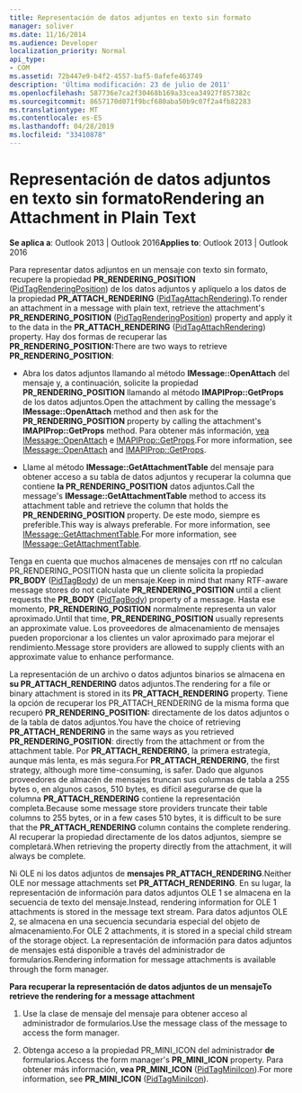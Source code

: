 ```yaml
---
title: Representación de datos adjuntos en texto sin formato
manager: soliver
ms.date: 11/16/2014
ms.audience: Developer
localization_priority: Normal
api_type:
- COM
ms.assetid: 72b447e9-b4f2-4557-baf5-0afefe463749
description: 'Última modificación: 23 de julio de 2011'
ms.openlocfilehash: 587736e7ca2f30468b169a33cea34927f857382c
ms.sourcegitcommit: 8657170d071f9bcf680aba50b9c07f2a4fb82283
ms.translationtype: MT
ms.contentlocale: es-ES
ms.lasthandoff: 04/28/2019
ms.locfileid: "33410878"
---
```

# <a name="rendering-an-attachment-in-plain-text"></a><span data-ttu-id="d2a80-103">Representación de datos adjuntos en texto sin formato</span><span class="sxs-lookup"><span data-stu-id="d2a80-103">Rendering an Attachment in Plain Text</span></span>

  
  
<span data-ttu-id="d2a80-104">**Se aplica a**: Outlook 2013 | Outlook 2016</span><span class="sxs-lookup"><span data-stu-id="d2a80-104">**Applies to**: Outlook 2013 | Outlook 2016</span></span> 
  
<span data-ttu-id="d2a80-105">Para representar datos adjuntos en un mensaje con texto sin formato, recupere la propiedad **PR_RENDERING_POSITION** ([PidTagRenderingPosition](pidtagrenderingposition-canonical-property.md)) de los datos adjuntos y aplíquelo a los datos de la propiedad **PR_ATTACH_RENDERING** ([PidTagAttachRendering](pidtagattachrendering-canonical-property.md)).</span><span class="sxs-lookup"><span data-stu-id="d2a80-105">To render an attachment in a message with plain text, retrieve the attachment's **PR_RENDERING_POSITION** ([PidTagRenderingPosition](pidtagrenderingposition-canonical-property.md)) property and apply it to the data in the **PR_ATTACH_RENDERING** ([PidTagAttachRendering](pidtagattachrendering-canonical-property.md)) property.</span></span> <span data-ttu-id="d2a80-106">Hay dos formas de recuperar las **PR_RENDERING_POSITION:**</span><span class="sxs-lookup"><span data-stu-id="d2a80-106">There are two ways to retrieve **PR_RENDERING_POSITION**:</span></span>
  
- <span data-ttu-id="d2a80-107">Abra los datos adjuntos llamando al método **IMessage::OpenAttach** del mensaje y, a continuación, solicite la propiedad **PR_RENDERING_POSITION** llamando al método **IMAPIProp::GetProps** de los datos adjuntos.</span><span class="sxs-lookup"><span data-stu-id="d2a80-107">Open the attachment by calling the message's **IMessage::OpenAttach** method and then ask for the **PR_RENDERING_POSITION** property by calling the attachment's **IMAPIProp::GetProps** method.</span></span> <span data-ttu-id="d2a80-108">Para obtener más información, [vea IMessage::OpenAttach](imessage-openattach.md) e [IMAPIProp::GetProps](imapiprop-getprops.md).</span><span class="sxs-lookup"><span data-stu-id="d2a80-108">For more information, see [IMessage::OpenAttach](imessage-openattach.md) and [IMAPIProp::GetProps](imapiprop-getprops.md).</span></span>
    
- <span data-ttu-id="d2a80-109">Llame al método **IMessage::GetAttachmentTable** del mensaje para obtener acceso a su tabla de datos adjuntos y recuperar la columna que contiene **la PR_RENDERING_POSITION** datos adjuntos.</span><span class="sxs-lookup"><span data-stu-id="d2a80-109">Call the message's **IMessage::GetAttachmentTable** method to access its attachment table and retrieve the column that holds the **PR_RENDERING_POSITION** property.</span></span> <span data-ttu-id="d2a80-110">De este modo, siempre es preferible.</span><span class="sxs-lookup"><span data-stu-id="d2a80-110">This way is always preferable.</span></span> <span data-ttu-id="d2a80-111">For more information, see [IMessage::GetAttachmentTable](imessage-getattachmenttable.md).</span><span class="sxs-lookup"><span data-stu-id="d2a80-111">For more information, see [IMessage::GetAttachmentTable](imessage-getattachmenttable.md).</span></span>
    
<span data-ttu-id="d2a80-112">Tenga en cuenta que muchos almacenes de  mensajes con rtf no calculan PR_RENDERING_POSITION hasta que un cliente solicita la propiedad **PR_BODY** ([PidTagBody](pidtagbody-canonical-property.md)) de un mensaje.</span><span class="sxs-lookup"><span data-stu-id="d2a80-112">Keep in mind that many RTF-aware message stores do not calculate **PR_RENDERING_POSITION** until a client requests the **PR_BODY** ([PidTagBody](pidtagbody-canonical-property.md)) property of a message.</span></span> <span data-ttu-id="d2a80-113">Hasta ese momento, **PR_RENDERING_POSITION** normalmente representa un valor aproximado.</span><span class="sxs-lookup"><span data-stu-id="d2a80-113">Until that time, **PR_RENDERING_POSITION** usually represents an approximate value.</span></span> <span data-ttu-id="d2a80-114">Los proveedores de almacenamiento de mensajes pueden proporcionar a los clientes un valor aproximado para mejorar el rendimiento.</span><span class="sxs-lookup"><span data-stu-id="d2a80-114">Message store providers are allowed to supply clients with an approximate value to enhance performance.</span></span> 
  
<span data-ttu-id="d2a80-115">La representación de un archivo o datos adjuntos binarios se almacena en **su PR_ATTACH_RENDERING** datos adjuntos.</span><span class="sxs-lookup"><span data-stu-id="d2a80-115">The rendering for a file or binary attachment is stored in its **PR_ATTACH_RENDERING** property.</span></span> <span data-ttu-id="d2a80-116">Tiene la opción de  recuperar los PR_ATTACH_RENDERING de la misma forma que recuperó **PR_RENDERING_POSITION:** directamente de los datos adjuntos o de la tabla de datos adjuntos.</span><span class="sxs-lookup"><span data-stu-id="d2a80-116">You have the choice of retrieving **PR_ATTACH_RENDERING** in the same ways as you retrieved **PR_RENDERING_POSITION**: directly from the attachment or from the attachment table.</span></span> <span data-ttu-id="d2a80-117">Por **PR_ATTACH_RENDERING**, la primera estrategia, aunque más lenta, es más segura.</span><span class="sxs-lookup"><span data-stu-id="d2a80-117">For **PR_ATTACH_RENDERING**, the first strategy, although more time-consuming, is safer.</span></span> <span data-ttu-id="d2a80-118">Dado que algunos proveedores de almacén de mensajes truncan sus columnas de tabla a 255 bytes o, en algunos casos, 510 bytes, es difícil asegurarse de que la columna **PR_ATTACH_RENDERING** contiene la representación completa.</span><span class="sxs-lookup"><span data-stu-id="d2a80-118">Because some message store providers truncate their table columns to 255 bytes, or in a few cases 510 bytes, it is difficult to be sure that the **PR_ATTACH_RENDERING** column contains the complete rendering.</span></span> <span data-ttu-id="d2a80-119">Al recuperar la propiedad directamente de los datos adjuntos, siempre se completará.</span><span class="sxs-lookup"><span data-stu-id="d2a80-119">When retrieving the property directly from the attachment, it will always be complete.</span></span> 
  
<span data-ttu-id="d2a80-120">Ni OLE ni los datos adjuntos de **mensajes PR_ATTACH_RENDERING**.</span><span class="sxs-lookup"><span data-stu-id="d2a80-120">Neither OLE nor message attachments set **PR_ATTACH_RENDERING**.</span></span> <span data-ttu-id="d2a80-121">En su lugar, la representación de información para datos adjuntos OLE 1 se almacena en la secuencia de texto del mensaje.</span><span class="sxs-lookup"><span data-stu-id="d2a80-121">Instead, rendering information for OLE 1 attachments is stored in the message text stream.</span></span> <span data-ttu-id="d2a80-122">Para datos adjuntos OLE 2, se almacena en una secuencia secundaria especial del objeto de almacenamiento.</span><span class="sxs-lookup"><span data-stu-id="d2a80-122">For OLE 2 attachments, it is stored in a special child stream of the storage object.</span></span> <span data-ttu-id="d2a80-123">La representación de información para datos adjuntos de mensajes está disponible a través del administrador de formularios.</span><span class="sxs-lookup"><span data-stu-id="d2a80-123">Rendering information for message attachments is available through the form manager.</span></span> 
  
 <span data-ttu-id="d2a80-124">**Para recuperar la representación de datos adjuntos de un mensaje**</span><span class="sxs-lookup"><span data-stu-id="d2a80-124">**To retrieve the rendering for a message attachment**</span></span>
  
1. <span data-ttu-id="d2a80-125">Use la clase de mensaje del mensaje para obtener acceso al administrador de formularios.</span><span class="sxs-lookup"><span data-stu-id="d2a80-125">Use the message class of the message to access the form manager.</span></span>
    
2. <span data-ttu-id="d2a80-126">Obtenga acceso a la propiedad PR_MINI_ICON del administrador **de** formularios.</span><span class="sxs-lookup"><span data-stu-id="d2a80-126">Access the form manager's **PR_MINI_ICON** property.</span></span> <span data-ttu-id="d2a80-127">Para obtener más información, **vea PR_MINI_ICON** ([PidTagMiniIcon](pidtagminiicon-canonical-property.md)).</span><span class="sxs-lookup"><span data-stu-id="d2a80-127">For more information, see **PR_MINI_ICON** ([PidTagMiniIcon](pidtagminiicon-canonical-property.md)).</span></span>
    

